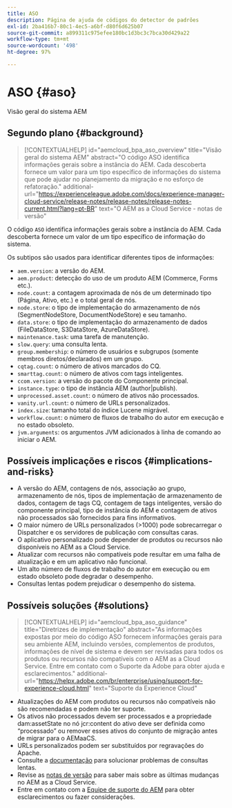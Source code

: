 ```yaml
---
title: ASO
description: Página de ajuda de códigos do detector de padrões
exl-id: 2ba416b7-80c1-4ec5-a6bf-d80f6d625b07
source-git-commit: a899311c975efee180bc1d3bc3c7bca30d429a22
workflow-type: tm+mt
source-wordcount: '498'
ht-degree: 97%

---
```


# ASO {#aso}

Visão geral do sistema AEM

## Segundo plano {#background}

>[!CONTEXTUALHELP]
>id="aemcloud_bpa_aso_overview"
>title="Visão geral do sistema AEM"
>abstract="O código ASO identifica informações gerais sobre a instância do AEM. Cada descoberta fornece um valor para um tipo específico de informações do sistema que pode ajudar no planejamento da migração e no esforço de refatoração."
>additional-url="https://experienceleague.adobe.com/docs/experience-manager-cloud-service/release-notes/release-notes/release-notes-current.html?lang=pt-BR" text="O AEM as a Cloud Service - notas de versão"

O código `ASO` identifica informações gerais sobre a instância do AEM. Cada descoberta fornece um valor de um tipo específico de informação do sistema.

Os subtipos são usados para identificar diferentes tipos de informações:

* `aem.version`: a versão do AEM.
* `aem.product`: detecção do uso de um produto AEM (Commerce, Forms etc.).
* `node.count`: a contagem aproximada de nós de um determinado tipo (Página, Ativo, etc.) e o total geral de nós.
* `node.store`: o tipo de implementação do armazenamento de nós (SegmentNodeStore, DocumentNodeStore) e seu tamanho.
* `data.store`: o tipo de implementação do armazenamento de dados (FileDataStore, S3DataStore, AzureDataStore).
* `maintenance.task`: uma tarefa de manutenção.
* `slow.query`: uma consulta lenta.
* `group.membership`: o número de usuários e subgrupos (somente membros diretos/declarados) em um grupo.
* `cqtag.count`: o número de ativos marcados do CQ.
* `smarttag.count`: o número de ativos com tags inteligentes.
* `ccom.version`: a versão do pacote do Componente principal.
* `instance.type`: o tipo de instância AEM (author|publish).
* `unprocessed.asset.count`: o número de ativos não processados.
* `vanity.url.count`: o número de URLs personalizados.
* `index.size`: tamanho total do índice Lucene migrável.
* `workflow.count`: o número de fluxos de trabalho do autor em execução e no estado obsoleto.
* `jvm.arguments`: os argumentos JVM adicionados à linha de comando ao iniciar o AEM.

## Possíveis implicações e riscos {#implications-and-risks}

* A versão do AEM, contagens de nós, associação ao grupo, armazenamento de nós, tipos de implementação de armazenamento de dados, contagem de tags CQ, contagem de tags inteligentes, versão do componente principal, tipo de instância do AEM e contagem de ativos não processados são fornecidos para fins informativos.
* O maior número de URLs personalizados (>1000) pode sobrecarregar o Dispatcher e os servidores de publicação com consultas caras.
* O aplicativo personalizado pode depender de produtos ou recursos não disponíveis no AEM as a Cloud Service.
* Atualizar com recursos não compatíveis pode resultar em uma falha de atualização e em um aplicativo não funcional.
* Um alto número de fluxos de trabalho do autor em execução ou em estado obsoleto pode degradar o desempenho.
* Consultas lentas podem prejudicar o desempenho do sistema.

## Possíveis soluções {#solutions}

>[!CONTEXTUALHELP]
>id="aemcloud_bpa_aso_guidance"
>title="Diretrizes de implementação"
>abstract="As informações expostas por meio do código ASO fornecem informações gerais para seu ambiente AEM, incluindo versões, complementos de produtos, informações de nível de sistema e devem ser revisadas para todos os produtos ou recursos não compatíveis com o AEM as a Cloud Service. Entre em contato com o Suporte da Adobe para obter ajuda e esclarecimentos."
>additional-url="https://helpx.adobe.com/br/enterprise/using/support-for-experience-cloud.html" text="Suporte da Experience Cloud"

* Atualizações do AEM com produtos ou recursos não compatíveis não são recomendadas e podem não ter suporte.
* Os ativos não processados devem ser processados e a propriedade dam:assetState no nó jcr:content do ativo deve ser definida como “processado” ou remover esses ativos do conjunto de migração antes de migrar para o AEMaaCS.
* URLs personalizados podem ser substituídos por regravações do Apache.
* Consulte a [documentação](https://experienceleague.adobe.com/docs/experience-manager-65/developing/bestpractices/troubleshooting-slow-queries.html?lang=pt-BR) para solucionar problemas de consultas lentas.
* Revise as [notas de versão](https://experienceleague.adobe.com/docs/experience-manager-cloud-service/release-notes/release-notes/release-notes-current.html?lang=pt-BR) para saber mais sobre as últimas mudanças no AEM as a Cloud Service.
* Entre em contato com a [Equipe de suporte do AEM](https://helpx.adobe.com/br/enterprise/using/support-for-experience-cloud.html) para obter esclarecimentos ou fazer considerações.
